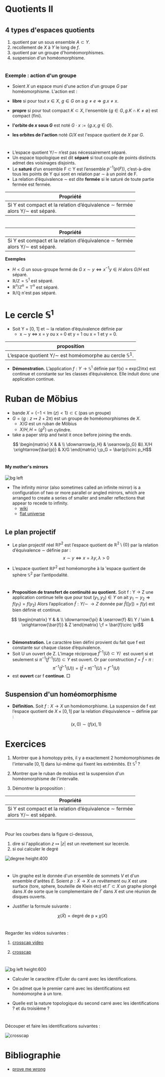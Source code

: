 <!--
theme: gaia
class: gaia lead
headingDivider: 1
paginate: true
header: UGA 2025
footer: 
backgroundImage: linear-gradient(-20deg, rgba(0, 0, 0, 0.6), transparent)
_paginate: false
_header: ''
_footer: ''

style: |
  @keyframes marp-outgoing-transition-vertical-scroll {
    from { transform: translateY(0%); }
    to { transform: translateY(-100%); }
  }
  @keyframes marp-incoming-transition-vertical-scroll {
    from { transform: translateY(100%); }
    to { transform: translateY(0%); }
  }

  @keyframes marp-outgoing-transition-vflip {
    0% { animation-timing-function: ease-in; }
    50% {
      transform: perspective(100vw) translateZ(-100vw) rotateX(-90deg);
      opacity: 0.5;
      animation-timing-function: step-end;
    }
    100% { opacity: 0; }
  }
  @keyframes marp-incoming-transition-vflip {
    0% {
      animation-timing-function: step-start;
      opacity: 0;
    }
    50% {
      transform: perspective(100vw) translateZ(-100vw) rotateX(90deg);
      opacity: 0.5;
      animation-timing-function: ease-out;
    }
  }

  header, footer { text-align: center; color: currentcolor; }
  section.small-code pre { font-size: 68%; }

-->

# Quotients II

#

<!-- _transition: slide -->
## 4 types d'espaces quotients

1. quotient par un sous ensemble $A \subset Y$.
1. recollement de $X$ à $Y$ le long de $f$.
1. quotient par un groupe d'homéomorphismes.
1. suspension d'un homéomorphisme.


#

<!-- _transition: slide -->
### Exemple : action d'un groupe

<!-- Propriété bis (rappel).– Si Y est relativement compact et -->
<!-- la relation d’équivalence ∼ fermée alors Y/∼ est séparé. -->

- Soient $X$ un espace muni d'une action d'un groupe $G$ 
par homéomorphisme. L'action est :

- **libre** si pour tout $x \in X$,
$g \in G$ on a $g \neq e \Rightarrow g.x \neq x$.
- **propre** si pour tout compact $K \subset X$,
l'ensemble $\{g \in G, g.K \cap K \neq \emptyset\}$ est compact (fini).
- **l'orbite de $x$ sous $G$** est noté $G\cdot x := \{g.x, g \in G\}$.
- **les orbites de l'action** noté $G/X$ est l'espace quotient de $X$ par $G$.

#

<!-- _transition: slide -->
- L’espace quotient Y/∼ n’est pas nécessairement séparé.
- Un espace topologique est dit **séparé** si tout couple de
points distincts admet des voisinages disjoints.
- Le **saturé** d’un ensemble F ⊂ Y est l’ensemble
$p^{-1}(p(F))$, c’est-à-dire tous les points de Y qui sont en
relation par ∼ à un point de F.
- La relation d’équivalence ∼ est dite **fermée** si le saturé
de toute partie fermée est fermée.

| Propriété |
|---|
| Si Y est compact et la relation d’équivalence ∼ fermée <br> alors Y/∼ est séparé.|

#

<!-- _transition: cube -->
| Propriété |
|---|
| Si Y est compact et la relation d’équivalence ∼ fermée <br> alors Y/∼ est séparé.|

**Exemples**

- $H < G$ un sous-groupe fermé de $G$ 
 $x \sim y  \Leftrightarrow x^{-1}y \in H$
alors $G/H$ est séparé.
- $\mathbb{R}/\mathbb{Z} = \mathbb{S}^1$ est séparé.
- $\mathbb{R}^n/\mathbb{Z}^n = \mathbb{T}^n$ est séparé.
- $\mathbb{R}/\mathbb{Q}$ n'est pas séparé.

# Le cercle $\mathbb{S}^1$

- Soit Y = [0, 1] et ∼ la relation d’équivalence définie par
    - x ∼ y ⇔ x = y ou x = 0 et y = 1 ou x = 1 et y = 0.

| proposition |
|---|
| L’espace quotient Y/∼ est homéomorphe au cercle $\mathbb{S}^1$.|

- **Démonstration.** L’application $f : Y \rightarrow    \mathbb{S}^1$ définie par 
f(x) = exp(2iπx) est continue et constante sur les classes
d’équivalence. Elle induit donc une application continue.


# Ruban de Möbius

<!-- _transition: cube -->
<!-- -  l'anneau $X = \{ z \in \mathbb{C}, 1/2 \leq |z| \leq  2\}$ --> 
<!-- est un revêtement double du ruban de Möbius --> 
<!-- - $G = \langle  z\mapsto 1/z \rangle$ est un groupe de homéomorphismes de $X$. -->

- bande $X = \{-1 < \text{Im }(z) < 1\}\subset \mathbb{C}$ (pas un groupe)
- $G = \langle g:z \mapsto \bar{z} + 2\pi  \rangle$ est un groupe de homéomorphismes de $X$.
    - $X/G$ est un ruban de Möbius 
    - $X/H,\,H= \langle g^2 \rangle$ un cylindre.
- take a paper strip and twist it once before joining the ends.

$$
\begin{matrix}
  X &  &  \\
  \downarrow{p_H} & \searrow{p_G}  &\\ 
 X/H  \xrightarrow{\bar{p}} & X/G
\end{matrix}
\;p_G = \bar{p}\circ p_H$$  

# 
#### My mother's mirrors
<!-- _transition: cube -->
![bg left](https://upload.wikimedia.org/wikipedia/commons/thumb/5/57/Kneeling_for_Infinity_%28Self-portrait%29.jpg/800px-Kneeling_for_Infinity_%28Self-portrait%29.jpg)

- The infinity mirror (also sometimes called an infinite mirror) is a configuration of two or more parallel or angled mirrors, which are arranged to create a series of smaller and smaller reflections that appear to recede to infinity.
    - [wiki](https://en.wikipedia.org/wiki/Infinity_mirror)
    - [flat universe](https://www.youtube.com/watch?v=QcLfb0PhfO0&t=623s)

#

## Le plan projectif

- Le plan projectif réel $\mathbb{RP}^2$ est l’espace quotient de
$\mathbb{R}^2 \setminus \{0\}$ par la relation d’équivalence ∼
définie par :
$$x ∼ y \Leftrightarrow x = λy, λ > 0$$

- L’espace quotient $\mathbb{RP}^2$ est homéomorphe à la 
'espace quotient de sphère $\mathbb{S}^2$  par l’antipodalité.

#


- **Proposition de transfert de continuité au quotient.**
Soit f : Y → Z une application continue telle que 
pour tout $(y_1, y_2) \in Y$  on ait $y_1 ∼ y_2 \Rightarrow   f(y_1) = f(y_2)$
Alors l’application $\bar{f} : Y/∼ \,\rightarrow   Z$ donnée par $\bar{f}([y]) = f(y)$ 
est bien définie et continue.



$$
\begin{matrix}
  Y & &  \\
  \downarrow{\pi} & \searrow{f}  &\\ 
Y / \sim & \xrightarrow{\bar{f}} & Z
\end{matrix}
\;f = \bar{f}\circ \pi$$  

#

- **Démonstration.** Le caractère bien défini provient du fait
que f est constante sur chaque classe d’équivalence.
- Soit U un ouvert de Z. L’image réciproque $\bar{f}^{-1}(U) \subset Y/~$ est  ouvert  si et seulement si $\pi^{−1}(\bar{f}^{−1}(U)) \subset Y$ est ouvert. 
Or par construction $f = \bar{f}\circ \pi$  :
$$\pi^{−1}(\bar{f}^{−1}(U)) = (\bar{f}\circ \pi)^{−1}(U) = f^{−1}(U)$$
- est **ouvert** car f **continue**. $\Box$


# 

## Suspension d'un homéomorphisme

- **Définition.** Soit $f : X \rightarrow X$ un homéomorphisme.
La suspension de f est l’espace quotient de $X \times [0, 1]$ 
par la relation d’équivalence ∼ définie par :
$$(x, 0) ∼ (f(x), 1)$$


# Exercices

1. Montrer que à homotopy près, il y a exactement 2 homéomorphismes de l'intervalle $[0, 1]$ dans lui-même qui fixent les
extrémités. Et $\mathbb{S}^1$ ?

1. Montrer que le ruban de mobius est la suspension d'un
   homéomorphisme de l'intervalle.


1. Démontrer la proposition : 

| Propriété |
|---|
| Si Y est compact et la relation d’équivalence ∼ fermée <br> alors Y/∼ est séparé.|


#

Pour les courbes dans la figure ci-dessous, 
1. dire si l'application $z \mapsto |z|$ est un revetement sur lecercle.
1. si oui calculer le degré 

![degree height:400](./IMAGES/degrees.png)

#

- Un graphe est le donnée d'un ensemble de sommets $V$ et d'un
ensemble d'arêtes $E$.
Soient $p:\tilde{X} \rightarrow X$ un revêtement ou $X$ est une surface (tore, sphere, bouteille de Klein etc) et $\Gamma\subset X$ un graphe plongé dans $X$ de sorte que le complementaire de $\Gamma$ dans $X$ est une réunion de disques ouverts.

- Justifier la formule suivante :

$$\chi(\tilde{X}) = \text{degré de p} \times \chi(X)$$

#

Regarder les vidéos suivantes :

1. [crosscap video](https://www.youtube.com/watch?v=gx7P8lf6JXQ)

1. [crosscap](https://www.youtube.com/watch?v=RV-0uao7RdY)


#

![bg left height:600](./square_identifications.png)

- Calculer le caractère d'Euler du carré avec les identifications.

- On admet que le premier carré avec les identifications est
homéomorphe à un tore.

- Quelle est la nature topologique du second carré avec les
identifications ? et du troisième ?

#

Découper et faire les identifications suivantes :

![crosscap](./IMAGES/crosscap.png)




# Bibliographie

- [prove me wrong](https://prove-me-wrong.com/mathematical-art/math-visualization-portfolio/)


